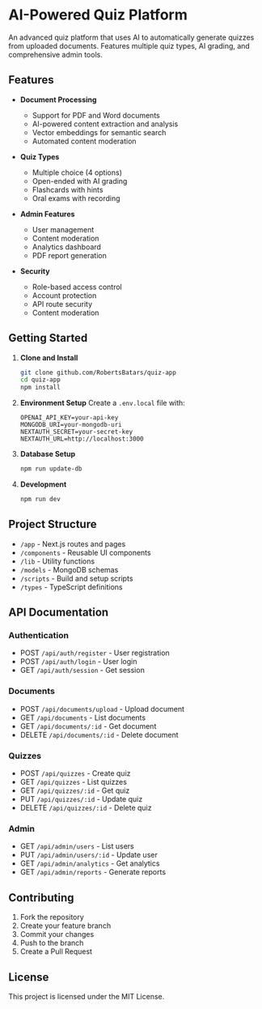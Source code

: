 # AI-Powered Quiz Platform

An advanced quiz platform that uses AI to automatically generate quizzes from uploaded documents. Features multiple quiz types, AI grading, and comprehensive admin tools.

## Features

- **Document Processing**
  - Support for PDF and Word documents
  - AI-powered content extraction and analysis
  - Vector embeddings for semantic search
  - Automated content moderation

- **Quiz Types**
  - Multiple choice (4 options)
  - Open-ended with AI grading
  - Flashcards with hints
  - Oral exams with recording

- **Admin Features**
  - User management
  - Content moderation
  - Analytics dashboard
  - PDF report generation

- **Security**
  - Role-based access control
  - Account protection
  - API route security
  - Content moderation

## Getting Started

1. **Clone and Install**
   ```bash
   git clone github.com/RobertsBatars/quiz-app
   cd quiz-app
   npm install
   ```

2. **Environment Setup**
   Create a `.env.local` file with:
   ```
   OPENAI_API_KEY=your-api-key
   MONGODB_URI=your-mongodb-uri
   NEXTAUTH_SECRET=your-secret-key
   NEXTAUTH_URL=http://localhost:3000
   ```

3. **Database Setup**
   ```bash
   npm run update-db
   ```

4. **Development**
   ```bash
   npm run dev
   ```


## Project Structure

- `/app` - Next.js routes and pages
- `/components` - Reusable UI components
- `/lib` - Utility functions
- `/models` - MongoDB schemas
- `/scripts` - Build and setup scripts
- `/types` - TypeScript definitions

## API Documentation

### Authentication
- POST `/api/auth/register` - User registration
- POST `/api/auth/login` - User login
- GET `/api/auth/session` - Get session

### Documents
- POST `/api/documents/upload` - Upload document
- GET `/api/documents` - List documents
- GET `/api/documents/:id` - Get document
- DELETE `/api/documents/:id` - Delete document

### Quizzes
- POST `/api/quizzes` - Create quiz
- GET `/api/quizzes` - List quizzes
- GET `/api/quizzes/:id` - Get quiz
- PUT `/api/quizzes/:id` - Update quiz
- DELETE `/api/quizzes/:id` - Delete quiz

### Admin
- GET `/api/admin/users` - List users
- PUT `/api/admin/users/:id` - Update user
- GET `/api/admin/analytics` - Get analytics
- GET `/api/admin/reports` - Generate reports

## Contributing

1. Fork the repository
2. Create your feature branch
3. Commit your changes
4. Push to the branch
5. Create a Pull Request

## License

This project is licensed under the MIT License.
